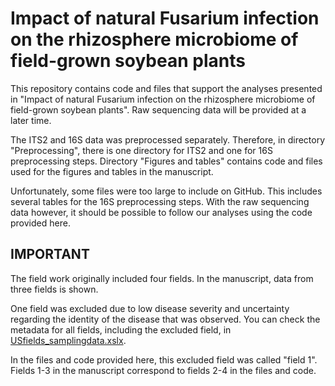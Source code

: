 # Impact of natural Fusarium infection on the rhizosphere microbiome of field-grown soybean plants

This repository contains code and files that support the analyses presented in "Impact of natural Fusarium infection on the rhizosphere microbiome of field-grown soybean plants".
Raw sequencing data will be provided at a later time.

The ITS2 and 16S data was preprocessed separately. Therefore, in directory "Preprocessing", there is one directory for ITS2 and one for 16S preprocessing steps.
Directory "Figures and tables" contains code and files used for the figures and tables in the manuscript.

Unfortunately, some files were too large to include on GitHub. This includes several tables for the 16S preprocessing steps.
With the raw sequencing data however, it should be possible to follow our analyses using the code provided here.

## IMPORTANT
The field work originally included four fields. In the manuscript, data from three fields is shown.

One field was excluded due to low disease severity and uncertainty regarding the identity of the disease that was observed.
You can check the metadata for all fields, including the excluded field, in [USfields_samplingdata.xslx](USfields_samplingdata.xlsx).

In the files and code provided here, this excluded field was called "field 1".
Fields 1-3 in the manuscript correspond to fields 2-4 in the files and code.
